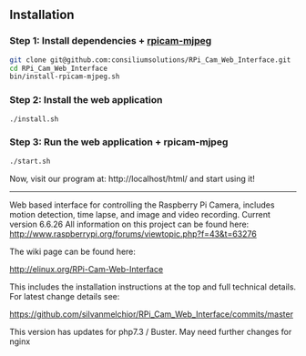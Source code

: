 Installation
-----

### Step 1: Install dependencies + [rpicam-mjpeg](https://github.com/consiliumsolutions/p05a-rpicam-apps)
```bash
git clone git@github.com:consiliumsolutions/RPi_Cam_Web_Interface.git
cd RPi_Cam_Web_Interface
bin/install-rpicam-mjpeg.sh
```

### Step 2: Install the web application
```bash
./install.sh
```

### Step 3: Run the web application + rpicam-mjpeg
```bash
./start.sh
```
Now, visit our program at: http://localhost/html/ and start using it!

-----

Web based interface for controlling the Raspberry Pi Camera, includes motion detection, time lapse, and image and video recording.
Current version 6.6.26
All information on this project can be found here: http://www.raspberrypi.org/forums/viewtopic.php?f=43&t=63276

The wiki page can be found here:

http://elinux.org/RPi-Cam-Web-Interface

This includes the installation instructions at the top and full technical details.
For latest change details see:

https://github.com/silvanmelchior/RPi_Cam_Web_Interface/commits/master
  
This version has updates for php7.3 / Buster. May need further changes for nginx
